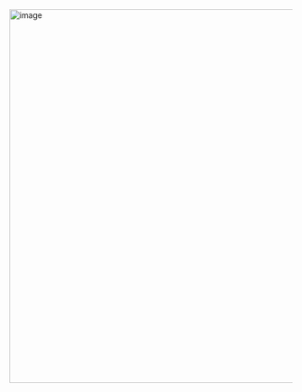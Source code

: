 <img width="1469" height="665" alt="image" src="https://github.com/user-attachments/assets/46841442-935d-4857-ad88-35039d95275d" />

